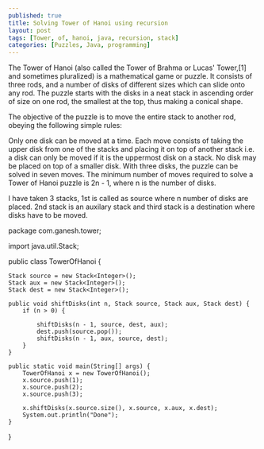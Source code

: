 ```yaml
---
published: true
title: Solving Tower of Hanoi using recursion
layout: post
tags: [Tower, of, hanoi, java, recursion, stack]
categories: [Puzzles, Java, programming]
---
```

The Tower of Hanoi (also called the Tower of Brahma or Lucas' Tower,[1] and sometimes pluralized) is a mathematical game or puzzle. It consists of three rods, and a number of disks of different sizes which can slide onto any rod. The puzzle starts with the disks in a neat stack in ascending order of size on one rod, the smallest at the top, thus making a conical shape.

The objective of the puzzle is to move the entire stack to another rod, obeying the following simple rules:

Only one disk can be moved at a time.
Each move consists of taking the upper disk from one of the stacks and placing it on top of another stack i.e. a disk can only be moved if it is the uppermost disk on a stack.
No disk may be placed on top of a smaller disk.
With three disks, the puzzle can be solved in seven moves. The minimum number of moves required to solve a Tower of Hanoi puzzle is 2n - 1, where n is the number of disks.


I have taken 3 stacks, 1st is called as source where n number of disks are placed. 2nd stack is an auxilary stack and third stack is a destination where disks have to be moved.


package com.ganesh.tower;

import java.util.Stack;

public class TowerOfHanoi {

	Stack source = new Stack<Integer>();
	Stack aux = new Stack<Integer>();
	Stack dest = new Stack<Integer>();

	public void shiftDisks(int n, Stack source, Stack aux, Stack dest) {
		if (n > 0) {

			shiftDisks(n - 1, source, dest, aux);
			dest.push(source.pop());
			shiftDisks(n - 1, aux, source, dest);
		}
	}

	public static void main(String[] args) {
		TowerOfHanoi x = new TowerOfHanoi();
		x.source.push(1);
		x.source.push(2);
		x.source.push(3);

		x.shiftDisks(x.source.size(), x.source, x.aux, x.dest);
		System.out.println("Done");
	}

}
